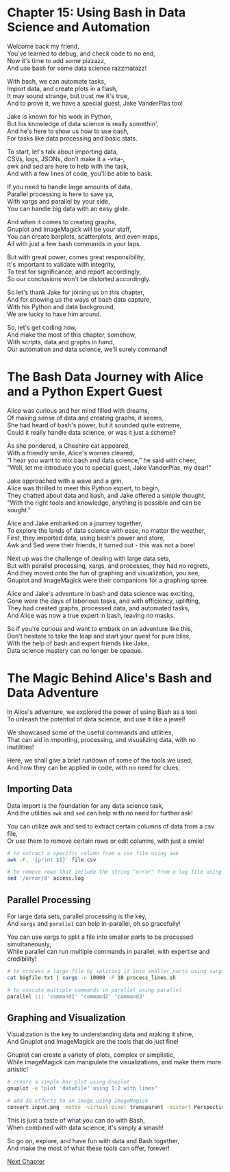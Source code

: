 # Chapter 15: Using Bash in Data Science and Automation

Welcome back my friend,  
You've learned to debug, and check code to no end,  
Now it's time to add some pizzazz,  
And use bash for some data science razzmatazz!  

With bash, we can automate tasks,  
Import data, and create plots in a flash,  
It may sound strange, but trust me it's true,  
And to prove it, we have a special guest, Jake VanderPlas too!  

Jake is known for his work in Python,  
But his knowledge of data science is really somethin',  
And he's here to show us how to use bash,  
For tasks like data processing and basic stats.  

To start, let's talk about importing data,  
CSVs, logs, JSONs, don't make it a -vita-,  
awk and sed are here to help with the task,  
And with a few lines of code, you'll be able to bask.  

If you need to handle large amounts of data,  
Parallel processing is here to save ya,  
With xargs and parallel by your side,  
You can handle big data with an easy glide.  

And when it comes to creating graphs,  
Gnuplot and ImageMagick will be your staff,  
You can create barplots, scatterplots, and even maps,  
All with just a few bash commands in your laps.  

But with great power, comes great responsibility,  
It's important to validate with integrity,  
To test for significance, and report accordingly,  
So our conclusions won't be distorted accordingly.  

So let's thank Jake for joining us on this chapter,  
And for showing us the ways of bash data capture,  
With his Python and data background,  
We are lucky to have him around.  

So, let's get coding now,  
And make the most of this chapter, somehow,  
With scripts, data and graphs in hand,  
Our automation and data science, we'll surely command!
# The Bash Data Journey with Alice and a Python Expert Guest

Alice was curious and her mind filled with dreams,  
Of making sense of data and creating graphs, it seems,  
She had heard of bash's power, but it sounded quite extreme,  
Could it really handle data science, or was it just a scheme?  

As she pondered, a Cheshire cat appeared,  
With a friendly smile, Alice's worries cleared,  
"I hear you want to mix bash and data science," he said with cheer,  
"Well, let me introduce you to special guest, Jake VanderPlas, my dear!"  

Jake approached with a wave and a grin,  
Alice was thrilled to meet this Python expert, to begin,  
They chatted about data and bash, and Jake offered a simple thought,  
"With the right tools and knowledge, anything is possible and can be sought."  

Alice and Jake embarked on a journey together,  
To explore the lands of data science with ease, no matter the weather,  
First, they imported data, using bash's power and store,  
Awk and Sed were their friends, it turned out - this was not a bore!  

Next up was the challenge of dealing with large data sets,  
But with parallel processing, xargs, and processes, they had no regrets,  
And they moved onto the fun of graphing and visualization, you see,  
Gnuplot and ImageMagick were their companions for a graphing spree.  

Alice and Jake's adventure in bash and data science was exciting,  
Gone were the days of laborious tasks, and with efficiency, uplifting,  
They had created graphs, processed data, and automated tasks,  
And Alice was now a true expert in bash, leaving no masks.  

So if you're curious and want to embark on an adventure like this,  
Don't hesitate to take the leap and start your quest for pure bliss,  
With the help of bash and expert friends like Jake,  
Data science mastery can no longer be opaque.
# The Magic Behind Alice's Bash and Data Adventure

In Alice's adventure, we explored the power of using Bash as a tool  
To unleash the potential of data science, and use it like a jewel!  

We showcased some of the useful commands and utilities,  
That can aid in importing, processing, and visualizing data, with no inutilities!  

Here, we shall give a brief rundown of some of the tools we used,  
And how they can be applied in code, with no need for clues,  

## Importing Data

Data import is the foundation for any data science task,  
And the utilities `awk` and `sed` can help with no need for further ask!  

You can utilize awk and sed to extract certain columns of data from a csv file,  
Or use them to remove certain rows or edit columns, with just a smile!  

```bash
# to extract a specific column from a csv file using awk
awk -F, '{print $1}' file.csv

# to remove rows that include the string "error" from a log file using sed
sed '/error/d' access.log
```

## Parallel Processing

For large data sets, parallel processing is the key,  
And `xargs` and `parallel` can help in-parallel, oh so gracefully!  

You can use xargs to split a file into smaller parts to be processed simultaneously,  
While parallel can run multiple commands in parallel, with expertise and credibility!  

```bash
# to process a large file by spliting it into smaller parts using xargs
cat bigfile.txt | xargs -n 10000 -P 10 process_lines.sh

# to execute multiple commands in parallel using parallel
parallel ::: 'command1' 'command2' 'command3'
```

## Graphing and Visualization

Visualization is the key to understanding data and making it shine,  
And Gnuplot and ImageMagick are the tools that do just fine!  

Gnuplot can create a variety of plots, complex or simplistic,  
While ImageMagick can manipulate the visualizations, and make them more artistic!  

```bash
# create a simple bar plot using Gnuplot
gnuplot -e "plot 'datafile' using 1:2 with lines"

# add 3D effects to an image using ImageMagick
convert input.png -matte -virtual-pixel transparent -distort Perspective '0,0,57,118 300,0,290,63 0,300,68,187 300,300,249,300' output.png
```

This is just a taste of what you can do with Bash,  
When combined with data science, it's simply a smash!  

So go on, explore, and have fun with data and Bash together,  
And make the most of what these tools can offer, forever!


[Next Chapter](16_Chapter16.md)